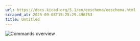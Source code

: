 ```yaml
---
url: https://docs.kicad.org/5.1/en/eeschema/eeschema.html
scraped_at: 2025-09-08T15:25:29.496753
title: Untitled
---
```


![Commands overview](images/en/commands_overview.png)

